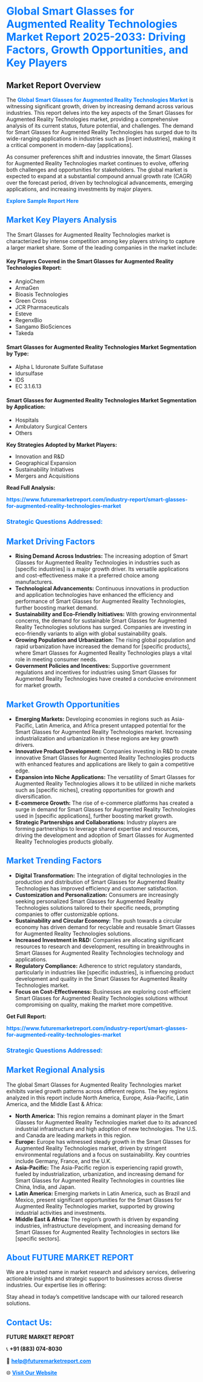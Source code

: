 <h1 style="color: #007BFF;">Global Smart Glasses for Augmented Reality Technologies Market Report 2025-2033: Driving Factors, Growth Opportunities, and Key Players</h1>

<section id="overview">
<h2>Market Report Overview</h2>
<p>The <a href="https://www.futuremarketreport.com/industry-report/smart-glasses-for-augmented-reality-technologies-market" style="color: #007BFF; text-decoration: none;"><strong>Global Smart Glasses for Augmented Reality Technologies Market</strong></a> is witnessing significant growth, driven by increasing demand across various industries. This report delves into the key aspects of the Smart Glasses for Augmented Reality Technologies market, providing a comprehensive analysis of its current status, future potential, and challenges. The demand for Smart Glasses for Augmented Reality Technologies has surged due to its wide-ranging applications in industries such as [insert industries], making it a critical component in modern-day [applications].</p>
<p>As consumer preferences shift and industries innovate, the Smart Glasses for Augmented Reality Technologies market continues to evolve, offering both challenges and opportunities for stakeholders. The global market is expected to expand at a substantial compound annual growth rate (CAGR) over the forecast period, driven by technological advancements, emerging applications, and increasing investments by major players.</p>
</section>

<section id="overview">
<p><a href="https://www.futuremarketreport.com/request-sample/reportId=34640" style="color: #007BFF; text-decoration: none;"><strong>Explore Sample Report Here</strong></a></p>
</section>

<section id="key-players">
<h2 style="color: #007BFF;">Market Key Players Analysis</h2>
<p>The Smart Glasses for Augmented Reality Technologies market is characterized by intense competition among key players striving to capture a larger market share. Some of the leading companies in the market include:</p>
<h4>Key Players Covered in the Smart Glasses for Augmented Reality Technologies Report:</h4>
<ul><li>AngioChem</li><li>ArmaGen</li><li>Bioasis Technologies</li><li>Green Cross</li><li>JCR Pharmaceuticals</li><li>Esteve</li><li>RegenxBio</li><li>Sangamo BioSciences</li><li>Takeda</li></ul>
<h4>Smart Glasses for Augmented Reality Technologies Market Segmentation by Type:</h4>
<ul><li>Alpha L Iduronate Sulfate Sulfatase</li><li>Idursulfase</li><li>IDS</li><li>EC 3.1.6.13</li></ul>

<h4>Smart Glasses for Augmented Reality Technologies Market Segmentation by Application:</h4>
<ul><li>Hospitals</li><li>Ambulatory Surgical Centers</li><li>Others</li></ul>
<p><strong>Key Strategies Adopted by Market Players:</strong></p>
<ul>
<li>Innovation and R&D</li>
<li>Geographical Expansion</li>
<li>Sustainability Initiatives</li>
<li>Mergers and Acquisitions</li>
</ul>
</section>

<section>
<p><strong>Read Full Analysis: </strong></p><a href="https://www.futuremarketreport.com/industry-report/smart-glasses-for-augmented-reality-technologies-market" style="color: #007BFF; text-decoration: none;"><strong>https://www.futuremarketreport.com/industry-report/smart-glasses-for-augmented-reality-technologies-market</strong></a>
<h3 style="color: #007BFF;">Strategic Questions Addressed:</h3>
</section>

<section id="driving-factors">
<h2 style="color: #007BFF;">Market Driving Factors</h2>
<ul>
<li><strong>Rising Demand Across Industries:</strong> The increasing adoption of Smart Glasses for Augmented Reality Technologies in industries such as [specific industries] is a major growth driver. Its versatile applications and cost-effectiveness make it a preferred choice among manufacturers.</li>
<li><strong>Technological Advancements:</strong> Continuous innovations in production and application technologies have enhanced the efficiency and performance of Smart Glasses for Augmented Reality Technologies, further boosting market demand.</li>
<li><strong>Sustainability and Eco-Friendly Initiatives:</strong> With growing environmental concerns, the demand for sustainable Smart Glasses for Augmented Reality Technologies solutions has surged. Companies are investing in eco-friendly variants to align with global sustainability goals.</li>
<li><strong>Growing Population and Urbanization:</strong> The rising global population and rapid urbanization have increased the demand for [specific products], where Smart Glasses for Augmented Reality Technologies plays a vital role in meeting consumer needs.</li>
<li><strong>Government Policies and Incentives:</strong> Supportive government regulations and incentives for industries using Smart Glasses for Augmented Reality Technologies have created a conducive environment for market growth.</li>
</ul>
</section>

<section id="growth-opportunities">
<h2 style="color: #007BFF;">Market Growth Opportunities</h2>
<ul>
<li><strong>Emerging Markets:</strong> Developing economies in regions such as Asia-Pacific, Latin America, and Africa present untapped potential for the Smart Glasses for Augmented Reality Technologies market. Increasing industrialization and urbanization in these regions are key growth drivers.</li>
<li><strong>Innovative Product Development:</strong> Companies investing in R&D to create innovative Smart Glasses for Augmented Reality Technologies products with enhanced features and applications are likely to gain a competitive edge.</li>
<li><strong>Expansion into Niche Applications:</strong> The versatility of Smart Glasses for Augmented Reality Technologies allows it to be utilized in niche markets such as [specific niches], creating opportunities for growth and diversification.</li>
<li><strong>E-commerce Growth:</strong> The rise of e-commerce platforms has created a surge in demand for Smart Glasses for Augmented Reality Technologies used in [specific applications], further boosting market growth.</li>
<li><strong>Strategic Partnerships and Collaborations:</strong> Industry players are forming partnerships to leverage shared expertise and resources, driving the development and adoption of Smart Glasses for Augmented Reality Technologies products globally.</li>
</ul>
</section>

<section id="trending-factors">
<h2 style="color: #007BFF;">Market Trending Factors</h2>
<ul>
<li><strong>Digital Transformation:</strong> The integration of digital technologies in the production and distribution of Smart Glasses for Augmented Reality Technologies has improved efficiency and customer satisfaction.</li>
<li><strong>Customization and Personalization:</strong> Consumers are increasingly seeking personalized Smart Glasses for Augmented Reality Technologies solutions tailored to their specific needs, prompting companies to offer customizable options.</li>
<li><strong>Sustainability and Circular Economy:</strong> The push towards a circular economy has driven demand for recyclable and reusable Smart Glasses for Augmented Reality Technologies solutions.</li>
<li><strong>Increased Investment in R&D:</strong> Companies are allocating significant resources to research and development, resulting in breakthroughs in Smart Glasses for Augmented Reality Technologies technology and applications.</li>
<li><strong>Regulatory Compliance:</strong> Adherence to strict regulatory standards, particularly in industries like [specific industries], is influencing product development and quality in the Smart Glasses for Augmented Reality Technologies market.</li>
<li><strong>Focus on Cost-Effectiveness:</strong> Businesses are exploring cost-efficient Smart Glasses for Augmented Reality Technologies solutions without compromising on quality, making the market more competitive.</li>
</ul>
</section>

<section>
<p><strong>Get Full Report: </strong></p><a href="https://www.futuremarketreport.com/industry-report/smart-glasses-for-augmented-reality-technologies-market" style="color: #007BFF; text-decoration: none;"><strong>https://www.futuremarketreport.com/industry-report/smart-glasses-for-augmented-reality-technologies-market</strong></a>
<h3 style="color: #007BFF;">Strategic Questions Addressed:</h3>
</section>


<section id="regional-analysis">
<h2 style="color: #007BFF;">Market Regional Analysis</h2>
<p>The global Smart Glasses for Augmented Reality Technologies market exhibits varied growth patterns across different regions. The key regions analyzed in this report include North America, Europe, Asia-Pacific, Latin America, and the Middle East & Africa:</p>
<ul>
<li><strong>North America:</strong> This region remains a dominant player in the Smart Glasses for Augmented Reality Technologies market due to its advanced industrial infrastructure and high adoption of new technologies. The U.S. and Canada are leading markets in this region.</li>
<li><strong>Europe:</strong> Europe has witnessed steady growth in the Smart Glasses for Augmented Reality Technologies market, driven by stringent environmental regulations and a focus on sustainability. Key countries include Germany, France, and the U.K.</li>
<li><strong>Asia-Pacific:</strong> The Asia-Pacific region is experiencing rapid growth, fueled by industrialization, urbanization, and increasing demand for Smart Glasses for Augmented Reality Technologies in countries like China, India, and Japan.</li>
<li><strong>Latin America:</strong> Emerging markets in Latin America, such as Brazil and Mexico, present significant opportunities for the Smart Glasses for Augmented Reality Technologies market, supported by growing industrial activities and investments.</li>
<li><strong>Middle East & Africa:</strong> The region’s growth is driven by expanding industries, infrastructure development, and increasing demand for Smart Glasses for Augmented Reality Technologies in sectors like [specific sectors].</li>
</ul>
</section>

<footer>
<h2 style="color: #007BFF;">About FUTURE MARKET REPORT</h2>
<p>We are a trusted name in market research and advisory services, delivering actionable insights and strategic support to businesses across diverse industries. Our expertise lies in offering:</p>

<p>Stay ahead in today’s competitive landscape with our tailored research solutions.</p>

<h2 style="color: #007BFF;">Contact Us:</h2>
<p><strong>FUTURE MARKET REPORT</strong></p>
<p>📞 <strong>+91 (883) 074-8030</strong></p>
<p>📧 <strong><a href="mailto:help@futuremarketreport.com" style="color: #007BFF;">help@futuremarketreport.com</a></strong></p>
<p>🌐 <strong><a href="https://www.futuremarketreport.com/" style="color: #007BFF;">Visit Our Website</a></strong></p>
</footer>
